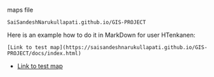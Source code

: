 maps file


`SaiSandeshNarukullapati.github.io/GIS-PROJECT`

Here is an example how to do it in MarkDown for user HTenkanen:

```
[Link to test map](https://saisandeshnarukullapati.github.io/GIS-PROJECT/docs/index.html)
```


 - [Link to test map](https://saisandeshnarukullapati.github.io/GIS-PROJECT/docs/index.html)


